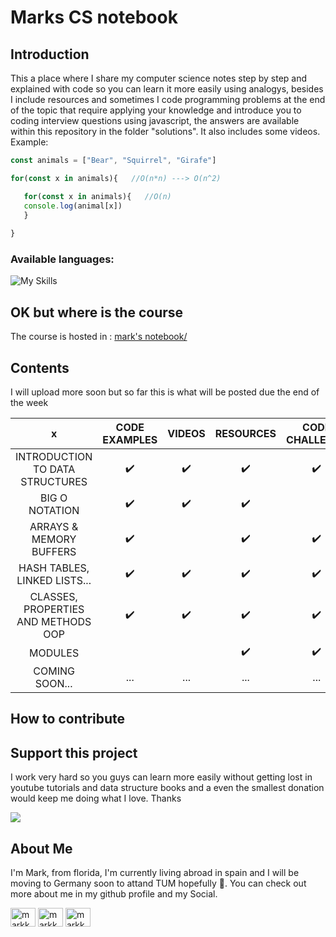 # Marks CS notebook

## Introduction
This a place where I share my computer science notes step by step and explained with code so you can learn it more easily using analogys, besides I include resources and sometimes I code programming problems at the end of the topic that require applying your knowledge and introduce you to coding interview questions using javascript, the answers are available within this repository in the folder "solutions". It also includes some videos. Example:

```javascript
const animals = ["Bear", "Squirrel", "Girafe"]

for(const x in animals){   //O(n*n) ---> O(n^2)

   for(const x in animals){   //O(n)
   console.log(animal[x]) 
   }
   
}
```
### Available languages:
![My Skills](https://skills.thijs.gg/icons?i=py,ts,js&theme=dark)
## OK but where is the course

The course is hosted in : <a href="https://mark.axesoftwareai.com/notebook/">mark's notebook/</a>

## Contents

I will upload more soon but so far this is what will be posted due the end of the week

| **x**                       | **CODE EXAMPLES** | **VIDEOS** | **RESOURCES** | **CODE CHALLENGE** | **BOOKS** |
|:-----------------------------------:|:-----------------:|:----------:|:-------------:|:------------------:|:---------:|
| INTRODUCTION TO DATA STRUCTURES     | ✔️                | ✔️         | ✔️            | ✔️                 | ✔️       |
| BIG O NOTATION                      | ✔️                | ✔️         | ✔️            |                    |           |               
| ARRAYS & MEMORY BUFFERS             | ✔️                |            | ✔️            | ✔️                 |           |                        
| HASH TABLES, LINKED LISTS...        | ✔️                | ✔️         | ✔️            | ✔️                 |           |                      
| CLASSES, PROPERTIES AND METHODS OOP | ✔️                | ✔️         | ✔️            | ✔️                 |   ✔️        |
| MODULES                             |                   |            | ✔️            | ✔️                 |           |                                     
| COMING SOON...                        |         ...          |    ...        |     ...          |        ...            |  ...         |                   

## How to contribute


## Support this project

I work very hard so you guys can learn more easily without getting lost in youtube tutorials and data structure books and a even the smallest donation would keep me doing what I love. Thanks

<a href="https://www.buymeacoffee.com/markdamm"><img src="https://img.buymeacoffee.com/button-api/?text=Buy me a coffe&emoji=&slug=markdamm&button_colour=FFDD00&font_colour=000000&font_family=Inter&outline_colour=000000&coffee_colour=ffffff" /></a>

## About Me

I'm Mark, from florida, I'm currently living abroad in spain and I will be moving to Germany soon to attand TUM hopefully 🤞. You can check out more about me in my github profile and my Social. 

<p align="left">
<a href="https://twitter.com/mark__damm" target="blank"><img align="center" src="https://raw.githubusercontent.com/rahuldkjain/github-profile-readme-generator/master/src/images/icons/Social/twitter.svg" alt="markkdamm" height="30" width="40" /></a>
<a href="https://instagram.com/markkdamm" target="blank"><img align="center" src="https://raw.githubusercontent.com/rahuldkjain/github-profile-readme-generator/master/src/images/icons/Social/instagram.svg" alt="markkdamm" height="30" width="40" /></a>
<a href="https://dev.to/markkdamm" target="blank"><img align="center" src="https://raw.githubusercontent.com/rahuldkjain/github-profile-readme-generator/master/src/images/icons/Social/devto.svg" alt="markkdamm" height="30" width="40" /></a>
</p>
